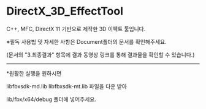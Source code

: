 # DirectX_3D_EffectTool
 
 C++, MFC, DirectX 11 기반으로 제작한 3D 이펙트 툴입니다.
 
 ※필독
 사용법 및 자세한 사항은 Document폴더의 문서를 확인해주세요.
 
   (문서의 "3.최종결과" 항목에 결과 동영상 링크를 통해 결과물을 확인할 수 있습니다.)
 
 -----------------------------------------------------------------
*원활한 실행을 원하시면

libfbxsdk-md.lib
libfbxsdk-mt.lib 파일을 다운 받아

lib/fbx/x64/debug 폴더에 넣어주세요.
